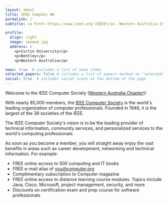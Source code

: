 ```yaml
---
layout: about
title: IEEE CompSoc WA
permalink: /
subtitle: <a href='https://www.ieee.org'>EEEE</a>. Western Australia Chapter

profile:
  align: right
  image: ieeewa.jpg
  address: >
    <p>Curtin University</p>
    <p>Bentley</p>
    <p>Western Australia</p>

news: true  # includes a list of news items
selected_papers: false # includes a list of papers marked as "selected={true}"
social: true  # includes social icons at the bottom of the page
---
```


Welcome to the IEEE Computer Society ([Western Australia Chapter](https://ewh.ieee.org/r10/w_australia/computer/))!

With nearly 85,000 members, the [IEEE Computer Society](https://www.computer.org/) is the world's leading organization of computer professionals. Founded in 1946, it is the largest of the 39 societies of the IEEE.

The IEEE Computer Society's vision is to be the leading provider of technical information, community services, and personalized services to the world's computing professionals.

As soon as you become a member, you will straight away enjoy the vast benefits in areas such as career development, networking and technical information. For example:
* FREE online access to 500 computing and IT books
* FREE e-mail alias of you@computer.org
* Complimentary subscription to Computer magazine
* FREE online access to distance learning course modules. Topics include Java, Cisco, Microsoft, project management, security, and more
* Discounts on certification exam and prep course for software professionals

<!-- Put your address / P.O. box / other info right below your picture. You can also disable any these elements by editing `profile` property of the YAML header of your `_pages/about.md`. Edit `_bibliography/papers.bib` and Jekyll will render your [publications page](/al-folio/publications/) automatically.

Link to your social media connections, too. This theme is set up to use [Font Awesome icons](http://fortawesome.github.io/Font-Awesome/) and [Academicons](https://jpswalsh.github.io/academicons/), like the ones below. Add your Facebook, Twitter, LinkedIn, Google Scholar, or just disable all of them. -->
